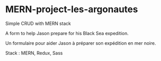 # MERN-project-les-argonautes

Simple CRUD with MERN stack

A form to help Jason prepare for his Black Sea expedition.

Un formulaire pour aider Jason à préparer son expédition en mer noire.

Stack : MERN, Redux, Sass

